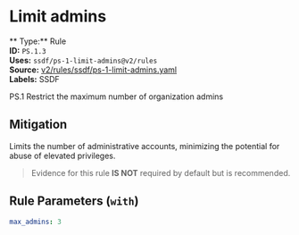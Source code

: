 # Limit admins  
** Type:** Rule  
**ID:** `PS.1.3`  
**Uses:** `ssdf/ps-1-limit-admins@v2/rules`  
**Source:** [v2/rules/ssdf/ps-1-limit-admins.yaml](https://github.com/scribe-public/sample-policies/v2/rules/ssdf/ps-1-limit-admins.yaml)  
**Labels:** SSDF  

PS.1 Restrict the maximum number of organization admins


## Mitigation  
Limits the number of administrative accounts, minimizing the potential for abuse of elevated privileges.


> Evidence for this rule **IS NOT** required by default but is recommended.


## Rule Parameters (`with`)  
```yaml
max_admins: 3
```

